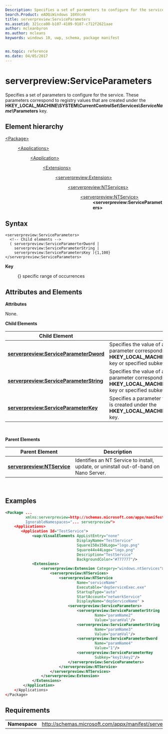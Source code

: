 ```yaml
---
Description: Specifies a set of parameters to configure for the service.
Search.Product: eADQiWindows 10XVcnh
title: serverpreview:ServiceParameters
ms.assetid: 321cca00-b107-4109-9187-c712f2621aae
author: mcleanbyron
ms.author: mcleans
keywords: windows 10, uwp, schema, package manifest


ms.topic: reference
ms.date: 04/05/2017
---
```


# serverpreview:ServiceParameters


Specifies a set of parameters to configure for the service. These parameters correspond to registry values that are created under the **HKEY\_LOCAL\_MACHINE\\SYSTEM\\CurrentControlSet\\Services\\*ServiceName*\\Parameters** key.

## Element hierarchy

<dl>
<dt><a href="element-package.md">&lt;Package&gt;</a></dt>
<dd>
<dl>
<dt><a href="element-applications.md">&lt;Applications&gt;</a></dt>
<dd>
<dl>
<dt><a href="element-application.md">&lt;Application&gt;</a></dt>
<dd>
<dl>
<dt><a href="element-1-extensions.md">&lt;Extensions&gt;</a></dt>
<dd>
<dl>
<dt><a href="element-serverpreview-extension-manual.md">&lt;serverpreview:Extension&gt;</a></dt>
<dd>
<dl>
<dt><a href="element-serverpreview-ntservices-manual.md">&lt;serverpreview:NTServices&gt;</a></dt>
<dd>
<dl>
<dt><a href="element-serverpreview-ntservice-manual.md">&lt;serverpreview:NTService&gt;</a></dt>
<dd><b>&lt;serverpreview:ServiceParameters&gt;</b></dd>
</dl>									
</dd>
</dl>									
</dd>
</dl>
</dd>
</dl>
</dd>
</dl>
</dd>
</dl>
</dd>
</dl>

## Syntax


```
<serverpreview:ServiceParameters>
  <!-- Child elements -->
  ( serverpreview:ServiceParamerterDword |
    serverpreview:ServiceParameterString |
    serverpreview:ServiceParametersKey ){1,100}
</serverpreview:ServiceParameters>
```

**Key**

          {} specific range of occurrences

## Attributes and Elements


**Attributes**

None.

**Child Elements**

| Child Element                                                                                       | Description                                                                                                                                                                                                                                                                           |
|-----------------------------------------------------------------------------------------------------|---------------------------------------------------------------------------------------------------------------------------------------------------------------------------------------------------------------------------------------------------------------------------------------|
| [**serverpreview:ServiceParameterDword**](element-serverpreview-serviceparameterdword-manual.md)   | Specifies the value of a parameter for the service that has a data type of **REG\_DWORD**. This parameter corresponds to a registry value that is created under the **HKEY\_LOCAL\_MACHINE\\SYSTEM\\CurrentControlSet\\Services\\*ServiceName*\\Parameters** key or specified subkey. |
| [**serverpreview:ServiceParameterString**](element-serverpreview-serviceparameterstring-manual.md) | Specifies the value of a parameter for the service that has a data type of **REG\_SZ**. This parameter corresponds to a registry value that is created under the **HKEY\_LOCAL\_MACHINE\\SYSTEM\\CurrentControlSet\\Services\\*ServiceName*\\Parameters** key or specified subkey.    |
| [**serverpreview:ServiceParameterKey**](element-serverpreview-serviceparameterkey-manual.md)       | Specifies a parameter for the service. This parameter corresponds to a registry subkey that is created under the **HKEY\_LOCAL\_MACHINE\\SYSTEM\\CurrentControlSet\\Services\\*ServiceName*\\Parameters** key.                                                                        |

 

**Parent Elements**

| Parent Element                                                            | Description                                                                           |
|---------------------------------------------------------------------------|---------------------------------------------------------------------------------------|
| [**serverpreview:NTService**](element-serverpreview-ntservice-manual.md) | Identifies an NT Service to install, update, or uninstall out-of-band on Nano Server. |

 

## Examples


```XML
<Package ...
         xmlns:serverpreview=http://schemas.microsoft.com/appx/manifest/serverpreview/windows10"  
         IgnorableNamespaces="... serverpreview">
    <Applications>
       <Application Id="TestService">
            <uap:VisualElements AppListEntry="none" 
                                DisplayName="TestService" 
                                Square150x150Logo="logo.png" 
                                Square44x44Logo="logo.png" 
                                Description="TestService" 
                                BackgroundColor="#777777"/>
            <Extensions>
                <serverpreview:Extension Category="windows.ntServices">  
                    <serverpreview:NTServices>  
                        <serverpreview:NTService  
                                Name="serviceName"  
                                Executable="depServiceExec.exe"                  
                                StartupType="auto"  
                                StartAccount="networkService"  
                                DisplayName="depServiceName" >  
                            <serverpreview:ServiceParameters>  
                                <serverpreview:ServiceParameterString 
                                        Name="paramName2" 
                                        Value="paramVal"/>
                                <serverpreview:ServiceParameterString 
                                        Name="paramName3" 
                                        Value="paramVal"/>    
                                <serverpreview:ServiceParameterDword  
                                        Name="paramName4" 
                                        Value="1"/>
                                <serverpreview:ServiceParameterKey 
                                        Subkey="key1\key2"/>  
                            </serverpreview:ServiceParameters>                      
                        </serverpreview:NTService> 
                    </serverpreview:NTServices>  
                </serverpreview:Extension>  
            </Extensions>
        </Application>
    </Applications>
</Package>
```

## Requirements


|               |                                                                    |
|---------------|--------------------------------------------------------------------|
| **Namespace** | http://schemas.microsoft.com/appx/manifest/serverpreview/windows10 |

 

 

 




